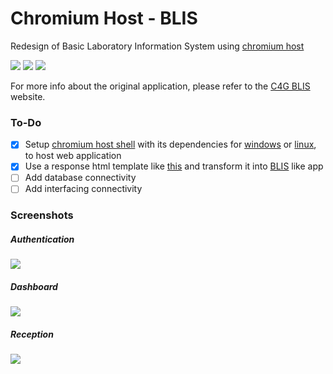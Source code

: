 # Chromium Host - BLIS
Redesign of Basic Laboratory Information System using [chromium host](https://github.com/kagaconnect/chromium_host)

![](https://github.com/kagaconnect/chromium_host_web_blis/blob/master/assets/svgs/release.svg) ![](https://github.com/kagaconnect/chromium_host_web_blis/blob/master/assets/svgs/linux.svg) ![](https://github.com/kagaconnect/chromium_host_web_blis/blob/master/assets/svgs/windows.svg)

For more info about the original application, please refer to the [C4G BLIS](http://blis.cc.gatech.edu/index.php) website.

### To-Do
- [x] Setup [chromium host shell](https://github.com/kagaconnect/chromium_host/releases/latest/download/chromium_host_78.0.3904.108_x64.zip) with its dependencies for [windows](https://github.com/kagaconnect/chromium_host/releases/latest/download/cef_binary_78.0.3904.108_windows64.zip) or [linux](https://github.com/kagaconnect/chromium_host/releases/latest/download/cef_binary_78.0.3904.108_linux64.zip), to host web application
- [x] Use a response html template like [this](https://cruip.com/switch) and transform it into [BLIS](https://github.com/kagaconnect/chromium_host_web_blis/archive/3.6.zip) like app
- [ ] Add database connectivity
- [ ] Add interfacing connectivity

### Screenshots
##### Authentication
![](https://github.com/kagaconnect/chromium_host_web_blis/blob/master/assets/images/landing.jpg)

##### Dashboard 
![](https://github.com/kagaconnect/chromium_host_web_blis/blob/master/assets/images/dashboard.jpg)

##### Reception
![](https://github.com/kagaconnect/chromium_host_web_blis/blob/master/assets/images/reception.jpg)
